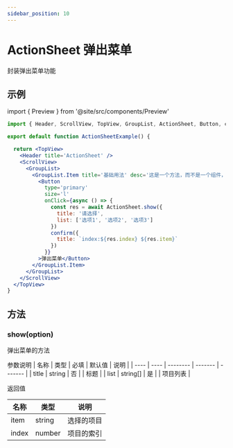 ```yaml
---
sidebar_position: 10
---
```


# ActionSheet 弹出菜单

封装弹出菜单功能

## 示例

import { Preview } from '@site/src/components/Preview'

<Preview name='ActionSheet' />

```jsx
import { Header, ScrollView, TopView, GroupList, ActionSheet, Button, confirm } from '@/duxuiExample'

export default function ActionSheetExample() {

  return <TopView>
    <Header title='ActionSheet' />
    <ScrollView>
      <GroupList>
        <GroupList.Item title='基础用法' desc='这是一个方法，而不是一个组件，Promise返回选择结果'>
          <Button
            type='primary'
            size='l'
            onClick={async () => {
              const res = await ActionSheet.show({
                title: '请选择',
                list: ['选项1', '选项2', '选项3']
              })
              confirm({
                title: `index:${res.index} ${res.item}`
              })
            }}
          >弹出菜单</Button>
        </GroupList.Item>
      </GroupList>
    </ScrollView>
  </TopView>
}
```

## 方法

### show(option)

弹出菜单的方法

参数说明
| 名称 | 类型 | 必填 | 默认值 | 说明 |
| ---- | ---- | -------- | ------- | ------- |
| title | string | 否 |  | 标题 |
| list | string[] | 是 |  | 项目列表 |

返回值

| 名称 | 类型 | 说明 |
| ---- | ---- | ------- |
| item | string | 选择的项目 |
| index | number | 项目的索引 |
